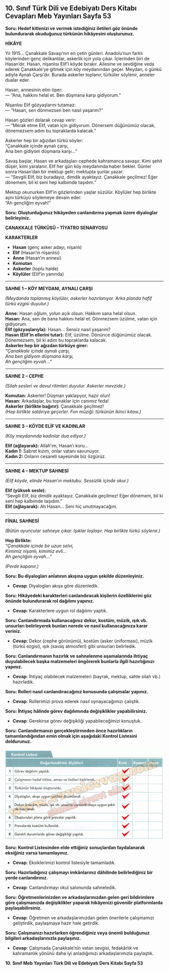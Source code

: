 ## 10. Sınıf Türk Dili ve Edebiyatı Ders Kitabı Cevapları Meb Yayınları Sayfa 53

**Soru: Hedef kitlenizi ve vermek istediğiniz iletileri göz önünde bulundurarak okuduğunuz türkünün hikâyesini oluşturunuz.**

**HİKÂYE**

Yıl 1915… Çanakkale Savaşı’nın en çetin günleri. Anadolu’nun farklı köylerinden genç delikanlılar, askerlik için yola çıkar. İçlerinden biri de Hasan’dır. Hasan, nişanlısı Elif’i köyde bırakır. Ailesine ve sevdiğine veda ederek Çanakkale’ye gitmek için köy meydanından geçer. Meydan, o günkü adıyla Aynalı Çarşı’dır. Burada askerler toplanır, türküler söylenir, anneler dualar eder.

Hasan, annesinin elini öper:  
— “Ana, hakkını helal et. Ben düşmana karşı gidiyorum.”

Nişanlısı Elif gözyaşlarını tutamaz:  
— “Hasan, sen dönmezsen ben nasıl yaşarım?”

Hasan gözleri dolarak cevap verir:  
— “Merak etme Elif, vatan için gidiyorum. Dönersem düğünümüz olacak, dönemezsem adım bu topraklarda kalacak.”

Askerler hep bir ağızdan türkü söyler:  
“Çanakkale içinde aynalı çarşı,  
Ana ben gidiyom düşmana karşı…”

Savaş başlar, Hasan ve arkadaşları cephede kahramanca savaşır. Kimi şehit düşer, kimi yaralanır. Elif her gün köy meydanında haber bekler. Günler sonra Hasan’dan bir mektup gelir; mektupta şunlar yazar:  
— “Sevgili Elif, biz buradayız, dimdik ayaktayız. Çanakkale geçilmez! Eğer dönemem, bil ki seni hep kalbimde taşıdım.”

Mektup okunurken Elif’in gözlerinden yaşlar süzülür. Köylüler hep birlikte aynı türküyü söylemeye devam eder:  
“Ah gençliğim eyvah!”

**Soru: Oluşturduğunuz hikâyeden canlandırma yapmak üzere diyaloglar belirleyiniz.**

**ÇANAKKALE TÜRKÜSÜ – TİYATRO SENARYOSU**

**KARAKTERLER**

* **Hasan** (genç asker adayı, nişanlı)
* **Elif** (Hasan’ın nişanlısı)
* **Anne** (Hasan’ın annesi)
* **Komutan**
* **Askerler** (toplu halde)
* **Köylüler** (Elif’in yanında)

---

**SAHNE 1 – KÖY MEYDANI, AYNALI ÇARŞI**

*(Meydanda toplanmış köylüler, askerler hazırlanıyor. Arka planda hafif türkü ezgisi duyulur.)*

**Anne:** Hasan oğlum, yolun açık olsun. Hakkım sana helal olsun.  
**Hasan:** Ana, sen de bana hakkını helal et. Dönmezsem üzülme, vatan için gidiyorum.  
**Elif (gözyaşlarıyla):** Hasan… Sensiz nasıl yaşarım?  
**Hasan (Elif’in ellerini tutar):** Elif, üzülme. Dönünce düğünümüz olacak. Dönemezsem, bil ki adım bu topraklarda kalacak.  
**Askerler hep bir ağızdan türküye girer:**  
*“Çanakkale içinde aynalı çarşı,  
Ana ben gidiyom düşmana karşı,  
Ah gençliğim eyvah…”*

---

**SAHNE 2 – CEPHE**

*(Silah sesleri ve davul ritimleri duyulur. Askerler mevzide.)*

**Komutan:** Askerler! Düşman yaklaşıyor, hazır olun!  
**Hasan:** Arkadaşlar, bu topraklar için canımız feda!  
**Askerler (birlikte bağırır):** Çanakkale geçilmez!  
*(Hep birlikte saldırıya geçerler. Fon müziği: türkünün ikinci kıtası.)*

---

**SAHNE 3 – KÖYDE ELİF VE KADINLAR**

*(Köy meydanında kadınlar dua ediyor.)*

**Elif (ağlayarak):** Allah’ım, Hasan’ı koru…  
**Kadın 1:** Sabret kızım, onlar vatanı savunuyor.  
**Kadın 2:** Onların cesareti sayesinde biz özgürüz.

---

**SAHNE 4 – MEKTUP SAHNESİ**

*(Elif köyde, elinde Hasan’ın mektubu. Sessizlik içinde okur.)*

**Elif (yüksek sesle):**  
“Sevgili Elif, biz dimdik ayaktayız. Çanakkale geçilmez! Eğer dönemem, bil ki seni hep kalbimde taşıdım.”  
**Elif (ağlayarak):** Ah Hasan… Seni hiç unutmayacağım.

---

**FİNAL SAHNESİ**

*(Bütün oyuncular sahneye çıkar. Işıklar loşlaşır. Hep birlikte türkü söylenir.)*

**Hep Birlikte:**  
*“Çanakkale içinde bir uzun selvi,  
Kimimiz nişanlı, kimimiz evli…  
Ah gençliğim eyvah…”*

*(Perde kapanır.)*

**Soru: Bu diyalogları anlatının akışına uygun şekilde düzenleyiniz.**

* **Cevap**: Diyalogları akışa göre düzenledik.

**Soru: Hikâyedeki karakterleri canlandıracak kişilerin özelliklerini göz önünde bulundurarak rol dağılımı yapınız.**

* **Cevap**: Karakterlere uygun rol dağılımı yaptık.

**Soru: Canlandırmada kullanacağınız dekor, kostüm, müzik, ışık vb. unsurları belirleyerek bunları nerede ve nasıl kullanacağınıza karar veriniz.**

* **Cevap**: Dekor (cephe görünümü), kostüm (asker üniforması), müzik (türkü ezgisi), ışık (savaş atmosferi) gibi unsurları belirledik.

**Soru: Canlandırmanın hazırlık ve sahnelenme aşamalarında ihtiyaç duyulabilecek başka malzemeleri öngörerek bunlarla ilgili hazırlığınızı yapınız.**

* **Cevap**: İhtiyaç olabilecek malzemeleri (bayrak, mektup, sahte silah vb.) hazırladık.

**Soru: Rolleri nasıl canlandıracağınız konusunda çalışmalar yapınız.**

* **Cevap**: Rollerimizi prova ederek nasıl oynayacağımızı çalıştık.

**Soru: İhtiyaç hâlinde görev dağılımında değişiklikler yapabilirsiniz.**

* **Cevap**: Gerekirse görev değişikliği yapabileceğimizi konuştuk.

**Soru: Canlandırmanızı gerçekleştirmeden önce hazırlıkların tamamlandığından emin olmak için aşağıdaki Kontrol Listesini doldurunuz.**

![](./image1.webp)

**Soru: Kontrol Listesinden elde ettiğiniz sonuçlardan faydalanarak eksiğiniz varsa tamamlayınız.**

* **Cevap**: Eksiklerimizi kontrol listesiyle tamamladık.

**Soru: Hazırladığınız çalışmayı imkânlarınız dâhilinde belirlediğiniz bir yerde canlandırınız.**

* **Cevap**: Canlandırmayı okul salonunda sahneledik.

**Soru: Öğretmenlerinizden ve arkadaşlarınızdan gelen geri bildirimlere göre çalışmanızda değişiklikler yaparak hikâyenizi güvenilir platformlarda paylaşabilirsiniz.**

* **Cevap**: Öğretmen ve arkadaşlarımızdan gelen önerilerle çalışmamızı geliştirdik, paylaşmaya hazır hale getirdik.

**Soru: Çalışmanızı hazırlarken öğrendiğiniz veya önemli bulduğunuz bilgileri arkadaşlarınızla paylaşınız.**

* **Cevap**: Çalışmada Çanakkale’nin vatan sevgisi, fedakârlık ve kahramanlık yönünü daha iyi anladığımızı arkadaşlarımızla paylaştık.

**10. Sınıf Meb Yayınları Türk Dili ve Edebiyatı Ders Kitabı Sayfa 53**